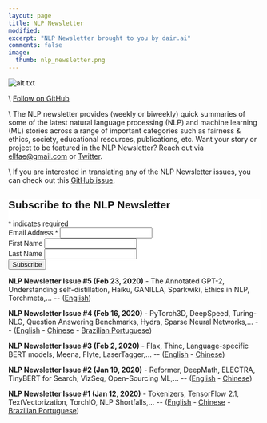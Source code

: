 ```yaml
---
layout: page
title: NLP Newsletter
modified:
excerpt: "NLP Newsletter brought to you by dair.ai"
comments: false
image:
  thumb: nlp_newsletter.png
---
```


![alt txt](https://github.com/dair-ai/dair-ai.github.io/blob/master/images/nlp_newsletter.png?raw=true)

\\
[Follow on GitHub](https://github.com/dair-ai/nlp_newsletter)

\\
The NLP newsletter provides (weekly or biweekly) quick summaries of some of the latest natural language processing (NLP) and machine learning (ML) stories across a range of important categories such as fairness & ethics, society, educational resources, publications, etc. Want your story or project to be featured in the NLP Newsletter? Reach out via ellfae@gmail.com or [Twitter](https://twitter.com/omarsar0).

\\
If you are interested in translating any of the NLP Newsletter issues, you can check out this [GitHub issue](https://github.com/dair-ai/dair-ai.github.io/issues/11).


<!-- Begin Mailchimp Signup Form -->
<link href="//cdn-images.mailchimp.com/embedcode/classic-10_7.css" rel="stylesheet" type="text/css">
<style type="text/css">
	#mc_embed_signup{background:#fff; clear:left; font:14px Helvetica,Arial,sans-serif; }
	/* Add your own Mailchimp form style overrides in your site stylesheet or in this style block.
	   We recommend moving this block and the preceding CSS link to the HEAD of your HTML file. */
</style>
<div id="mc_embed_signup">
<form action="https://ibelmopan.us16.list-manage.com/subscribe/post?u=ef1c16cfb74f1bde6cb699998&amp;id=ed5ba902cf" method="post" id="mc-embedded-subscribe-form" name="mc-embedded-subscribe-form" class="validate" target="_blank" novalidate>
    <div id="mc_embed_signup_scroll">
	<h2>Subscribe to the NLP Newsletter</h2>
<div class="indicates-required"><span class="asterisk">*</span> indicates required</div>
<div class="mc-field-group">
	<label for="mce-EMAIL">Email Address  <span class="asterisk">*</span>
</label>
	<input type="email" value="" name="EMAIL" class="required email" id="mce-EMAIL">
</div>
<div class="mc-field-group">
	<label for="mce-FNAME">First Name </label>
	<input type="text" value="" name="FNAME" class="" id="mce-FNAME">
</div>
<div class="mc-field-group">
	<label for="mce-LNAME">Last Name </label>
	<input type="text" value="" name="LNAME" class="" id="mce-LNAME">
</div>
	<div id="mce-responses" class="clear">
		<div class="response" id="mce-error-response" style="display:none"></div>
		<div class="response" id="mce-success-response" style="display:none"></div>
	</div>    <!-- real people should not fill this in and expect good things - do not remove this or risk form bot signups-->
    <div style="position: absolute; left: -5000px;" aria-hidden="true"><input type="text" name="b_ef1c16cfb74f1bde6cb699998_ed5ba902cf" tabindex="-1" value=""></div>
    <div class="clear"><input type="submit" value="Subscribe" name="subscribe" id="mc-embedded-subscribe" class="button"></div>
    </div>
</form>
</div>
<script type='text/javascript' src='//s3.amazonaws.com/downloads.mailchimp.com/js/mc-validate.js'></script><script type='text/javascript'>(function($) {window.fnames = new Array(); window.ftypes = new Array();fnames[0]='EMAIL';ftypes[0]='email';fnames[1]='FNAME';ftypes[1]='text';fnames[2]='LNAME';ftypes[2]='text';}(jQuery));var $mcj = jQuery.noConflict(true);</script>
<!--End mc_embed_signup-->


**NLP Newsletter Issue #5 (Feb 23, 2020)** - The Annotated GPT-2, Understanding self-distillation, Haiku, GANILLA, Sparkwiki, Ethics in NLP, Torchmeta,... -- ([English](https://dair.ai/NLP_Newsletter_The_Annotated_GPT-2,_Understanding/))

**NLP Newsletter Issue #4 (Feb 16, 2020)** - PyTorch3D, DeepSpeed, Turing-NLG, Question Answering Benchmarks, Hydra, Sparse Neural Networks,... -- ([English](https://dair.ai/NLP_Newsletter_PyTorch3D,_DeepSpeed,_Turing-NLG/) - [Chinese](https://dair.ai/NLP%E7%AE%80%E6%8A%A5_ISSUE_4_PyTorch3D,_DeepSpeed,_Turing-NLG/) - [Brazilian Portuguese](https://dair.ai/NLP_Newsletter-PT-BR-_PyTorch3D,_DeepSpeed,_Turing-NLG/))

**NLP Newsletter Issue #3 (Feb 2, 2020)** - Flax, Thinc, Language-specific BERT models, Meena, Flyte, LaserTagger,... -- ([English](https://dair.ai/NLP_Newsletter_Flax,_Thinc,_Language-specific_BERT/) - [Chinese](https://dair.ai/NLP%E7%AE%80%E6%8A%A5_Flax,_Thinc,_Language-specific_BERT_models/))

**NLP Newsletter Issue #2 (Jan 19, 2020)** - Reformer, DeepMath, ELECTRA, TinyBERT for Search, VizSeq, Open-Sourcing ML,... -- ([English](https://dair.ai/NLP_Newsletter_Reformer,_DeepMath,_ELECTRA,_TinyB-copy/) - [Chinese](https://dair.ai/NLP%E7%AE%80%E6%8A%A5_Reformer,_DeepMath,_ELECTRA,_TinyBERT/))

**NLP Newsletter Issue #1 (Jan 12, 2020)** - Tokenizers, TensorFlow 2.1, TextVectorization, TorchIO, NLP Shortfalls,… -- ([English](https://dair.ai/NLP_Newsletter_Tokenizers,_TensorFlow_2_1,_TextVe/) - [Chinese](https://dair.ai/NLP%E7%AE%80%E6%8A%A5_Tokenizers,_TensorFlow_2_1,_TextVectorization/) - [Brazilian Portuguese](https://dair.ai/NLP_Newsletter-PT-BR-_Tokenizers,_TensorFlow_2_1,_TextVe/))
